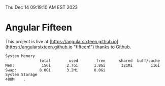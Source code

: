 Thu Dec 14 09:19:10 AM EST 2023

# Angular Fifteen


This project is live at [https://angularsixteen.github.io](https://angularsixteen.github.io "fifteen!") thanks to Github.

```bash
System Memory
               total        used        free      shared  buff/cache   available
Mem:            15Gi       2.7Gi       1.8Gi       321Mi        11Gi        12Gi
Swap:          8.0Gi       3.2Mi       8.0Gi
System Storage
488M	.
